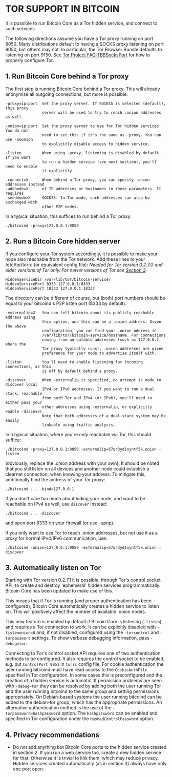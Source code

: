 # TOR SUPPORT IN BITCOIN

It is possible to run Bitcoin Core as a Tor hidden service, and connect to such services.

The following directions assume you have a Tor proxy running on port 9050. Many distributions default to having a SOCKS proxy listening on port 9050, but others may not. In particular, the Tor Browser Bundle defaults to listening on port 9150. See [Tor Project FAQ:TBBSocksPort](https://www.torproject.org/docs/faq.html.en#TBBSocksPort) for how to properly
configure Tor.


## 1. Run Bitcoin Core behind a Tor proxy

The first step is running Bitcoin Core behind a Tor proxy. This will already anonymize all
outgoing connections, but more is possible.

	-proxy=ip:port  Set the proxy server. If SOCKS5 is selected (default), this proxy
	                server will be used to try to reach .onion addresses as well.

	-onion=ip:port  Set the proxy server to use for Tor hidden services. You do not
	                need to set this if it's the same as -proxy. You can use -noonion
	                to explicitly disable access to hidden service.

	-listen         When using -proxy, listening is disabled by default. If you want
	                to run a hidden service (see next section), you'll need to enable
	                it explicitly.

	-connect=X      When behind a Tor proxy, you can specify .onion addresses instead
	-addnode=X      of IP addresses or hostnames in these parameters. It requires
	-seednode=X     SOCKS5. In Tor mode, such addresses can also be exchanged with
	                other P2P nodes.

In a typical situation, this suffices to run behind a Tor proxy:

	./bitcoind -proxy=127.0.0.1:9050


## 2. Run a Bitcoin Core hidden server

If you configure your Tor system accordingly, it is possible to make your node also
reachable from the Tor network. Add these lines to your /etc/tor/torrc (or equivalent
config file): *Needed for Tor version 0.2.7.0 and older versions of Tor only. For newer
versions of Tor see [Section 3](#3-automatically-listen-on-tor).*

	HiddenServiceDir /var/lib/tor/bitcoin-service/
	HiddenServicePort 8333 127.0.0.1:8333
	HiddenServicePort 18333 127.0.0.1:18333

The directory can be different of course, but (both) port numbers should be equal to
your bitcoind's P2P listen port (8333 by default).

	-externalip=X   You can tell bitcoin about its publicly reachable address using
	                this option, and this can be a .onion address. Given the above
	                configuration, you can find your .onion address in
	                /var/lib/tor/bitcoin-service/hostname. For connections
	                coming from unroutable addresses (such as 127.0.0.1, where the
	                Tor proxy typically runs), .onion addresses are given
	                preference for your node to advertise itself with.

	-listen         You'll need to enable listening for incoming connections, as this
	                is off by default behind a proxy.

	-discover       When -externalip is specified, no attempt is made to discover local
	                IPv4 or IPv6 addresses. If you want to run a dual stack, reachable
	                from both Tor and IPv4 (or IPv6), you'll need to either pass your
	                other addresses using -externalip, or explicitly enable -discover.
	                Note that both addresses of a dual-stack system may be easily
	                linkable using traffic analysis.

In a typical situation, where you're only reachable via Tor, this should suffice:

	./bitcoind -proxy=127.0.0.1:9050 -externalip=57qr3yd1nyntf5k.onion -listen

(obviously, replace the .onion address with your own). It should be noted that you still
listen on all devices and another node could establish a clearnet connection, when knowing
your address. To mitigate this, additionally bind the address of your Tor proxy:

	./bitcoind ... -bind=127.0.0.1

If you don't care too much about hiding your node, and want to be reachable on IPv4
as well, use `discover` instead:

	./bitcoind ... -discover

and open port 8333 on your firewall (or use -upnp).

If you only want to use Tor to reach .onion addresses, but not use it as a proxy
for normal IPv4/IPv6 communication, use:

	./bitcoind -onion=127.0.0.1:9050 -externalip=57qr3yd1nyntf5k.onion -discover

## 3. Automatically listen on Tor

Starting with Tor version 0.2.7.1 it is possible, through Tor's control socket
API, to create and destroy 'ephemeral' hidden services programmatically.
Bitcoin Core has been updated to make use of this.

This means that if Tor is running (and proper authentication has been configured),
Bitcoin Core automatically creates a hidden service to listen on. This will positively
affect the number of available .onion nodes.

This new feature is enabled by default if Bitcoin Core is listening (`-listen`), and
requires a Tor connection to work. It can be explicitly disabled with `-listenonion=0`
and, if not disabled, configured using the `-torcontrol` and `-torpassword` settings.
To show verbose debugging information, pass `-debug=tor`.

Connecting to Tor's control socket API requires one of two authentication methods to be
configured. It also requires the control socket to be enabled, e.g. put `ControlPort 9051`
in `torrc` config file. For cookie authentication the user running bitcoind must have read
access to the `CookieAuthFile` specified in Tor configuration. In some cases this is
preconfigured and the creation of a hidden service is automatic. If permission problems
are seen with `-debug=tor` they can be resolved by adding both the user running Tor and
the user running bitcoind to the same group and setting permissions appropriately. On
Debian-based systems the user running bitcoind can be added to the debian-tor group,
which has the appropriate permissions. An alternative authentication method is the use
of the `-torpassword=hashpassword` option. The `hashpassword` can be enabled and specified in
Tor configuration under the `HashedControlPassword` option.

## 4. Privacy recommendations

- Do not add anything but Bitcoin Core ports to the hidden service created in section 2.
  If you run a web service too, create a new hidden service for that.
  Otherwise it is trivial to link them, which may reduce privacy. Hidden
  services created automatically (as in section 3) always have only one port
  open.
